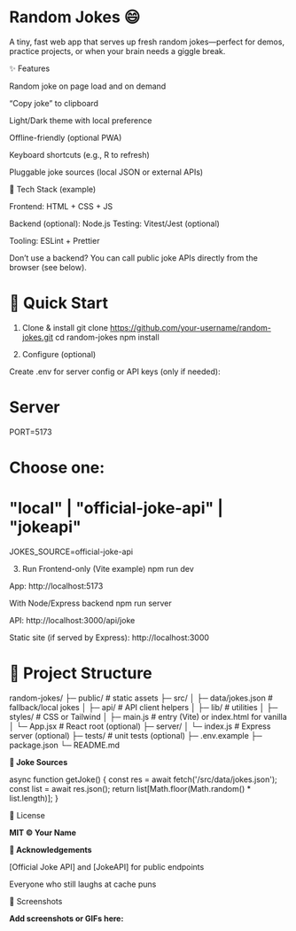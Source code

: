 # Random Jokes 😄

A tiny, fast web app that serves up fresh random jokes—perfect for demos, practice projects, or when your brain needs a giggle break.

✨ Features

Random joke on page load and on demand

“Copy joke” to clipboard

Light/Dark theme with local preference

Offline-friendly (optional PWA)

Keyboard shortcuts (e.g., R to refresh)

Pluggable joke sources (local JSON or external APIs)

🧱 Tech Stack (example)

Frontend: HTML + CSS + JS 

Backend (optional): Node.js 
Testing: Vitest/Jest (optional)

Tooling: ESLint + Prettier

Don’t use a backend? You can call public joke APIs directly from the browser (see below).

# 🚀 Quick Start
1) Clone & install
git clone https://github.com/your-username/random-jokes.git
cd random-jokes
npm install

2) Configure (optional)

Create .env for server config or API keys (only if needed):

# Server
PORT=5173

# Choose one:
# "local" | "official-joke-api" | "jokeapi"
JOKES_SOURCE=official-joke-api

3) Run
Frontend-only (Vite example)
npm run dev


App: http://localhost:5173

With Node/Express backend
npm run server


API: http://localhost:3000/api/joke

Static site (if served by Express): http://localhost:3000

# 🧩 Project Structure

random-jokes/
├─ public/               # static assets
├─ src/
│  ├─ data/jokes.json    # fallback/local jokes
│  ├─ api/               # API client helpers
│  ├─ lib/               # utilities
│  ├─ styles/            # CSS or Tailwind
│  ├─ main.js            # entry (Vite) or index.html for vanilla
│  └─ App.jsx            # React root (optional)
├─ server/
│  └─ index.js           # Express server (optional)
├─ tests/                # unit tests (optional)
├─ .env.example
├─ package.json
└─ README.md


**🔌 Joke Sources**

async function getJoke() {
  const res = await fetch('/src/data/jokes.json');
  const list = await res.json();
  return list[Math.floor(Math.random() * list.length)];
}

📜 License

**MIT © Your Name**

**🙏 Acknowledgements**

[Official Joke API] and [JokeAPI] for public endpoints

Everyone who still laughs at cache puns

📸 Screenshots

**Add screenshots or GIFs here:**
